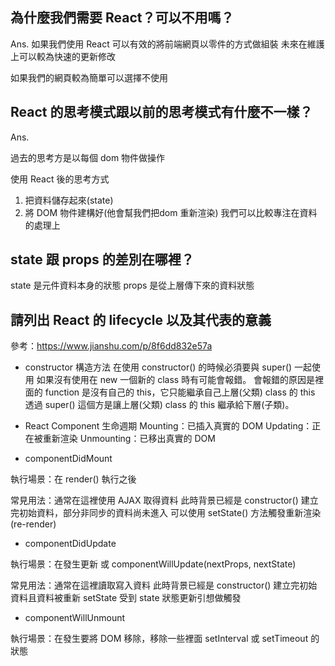 ## 為什麼我們需要 React？可以不用嗎？

Ans.
如果我們使用 React 可以有效的將前端網頁以零件的方式做組裝
未來在維護上可以較為快速的更新修改

如果我們的網頁較為簡單可以選擇不使用

## React 的思考模式跟以前的思考模式有什麼不一樣？

Ans.

過去的思考方是以每個 dom 物件做操作

使用 React 後的思考方式
1. 把資料儲存起來(state)
2. 將 DOM 物件建構好(他會幫我們把dom 重新渲染)
我們可以比較專注在資料的處理上

## state 跟 props 的差別在哪裡？

state 是元件資料本身的狀態
props 是從上層傳下來的資料狀態

## 請列出 React 的 lifecycle 以及其代表的意義

參考：https://www.jianshu.com/p/8f6dd832e57a

* constructor 構造方法
在使用 constructor() 的時候必須要與 super() 一起使用
如果沒有使用在 new 一個新的 class 時有可能會報錯。
會報錯的原因是裡面的 function 是沒有自己的 this，它只能繼承自己上層(父類) class 的 this
透過 super() 這個方是讓上層(父類) class 的 this 繼承給下層(子類)。

- React Component 生命週期
Mounting：已插入真實的 DOM
Updating：正在被重新渲染
Unmounting：已移出真實的 DOM

* componentDidMount

執行場景：在 render() 執行之後

常見用法：通常在這裡使用 AJAX 取得資料
此時背景已經是 constructor() 建立完初始資料，部分非同步的資料尚未進入
可以使用 setState() 方法觸發重新渲染 (re-render)

* componentDidUpdate

執行場景：在發生更新 或 componentWillUpdate(nextProps, nextState)

常見用法：通常在這裡讀取寫入資料
此時背景已經是 constructor() 建立完初始資料且資料被重新 setState
受到 state 狀態更新引想做觸發

* componentWillUnmount

執行場景：在發生要將 DOM 移除，移除一些裡面 setInterval 或 setTimeout 的狀態
